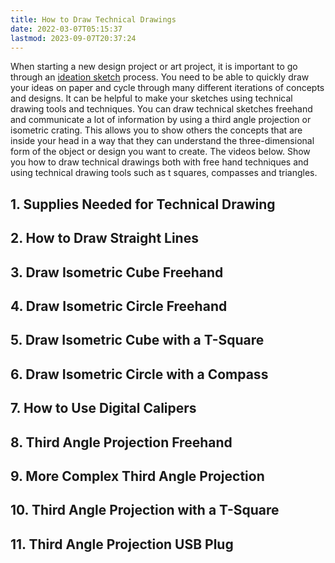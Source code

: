```yaml
---
title: How to Draw Technical Drawings
date: 2022-03-07T05:15:37
lastmod: 2023-09-07T20:37:24
---
```


When starting a new design project or art project, it is important to go through an [ideation sketch](ideation-sketches.md) process. You need to be able to quickly draw your ideas on paper and cycle through many different iterations of concepts and designs. It can be helpful to make your sketches using technical drawing tools and techniques. You can draw technical sketches freehand and communicate a lot of information by using a third angle projection or isometric crating. This allows you to show others the concepts that are inside your head in a way that they can understand the three-dimensional form of the object or design you want to create. The videos below. Show you how to draw technical drawings both with free hand techniques and using technical drawing tools such as t squares, compasses and triangles.

 <div class="video-grid">
        <div>
            <h2>1. Supplies Needed for Technical Drawing</h2>
            <div class="youtube-box">
                <lite-youtube videoid="QaTlzXEHu4g" playlabel="Technical Drawing"></lite-youtube>
            </div>
        </div>
        <div>
            <h2>2. How to Draw Straight Lines</h2>
            <div class="youtube-box">
                <lite-youtube videoid="UUQa2CtzIwE" playlabel="technical drawing"></lite-youtube>
            </div>
        </div>
        <div>
            <h2>3. Draw Isometric Cube Freehand</h2>
            <div class="youtube-box">
                <lite-youtube videoid="8FkcqdCmT1U" playlabel="technical drawing"></lite-youtube>
            </div>
        </div>
        <div>
            <h2>4. Draw Isometric Circle Freehand</h2>
            <div class="youtube-box">
                <lite-youtube videoid="twj5luXIC_c" playlabel="technical drawing"></lite-youtube>
            </div>
        </div>
        <div>
            <h2>5. Draw Isometric Cube with a T-Square</h2>
            <div class="youtube-box">
                <lite-youtube videoid="7t4ycR3fXJ4" playlabel="technical drawing"></lite-youtube>
            </div>
        </div>
        <div>
            <h2>6. Draw Isometric Circle with a Compass</h2>
            <div class="youtube-box">
                <lite-youtube videoid="EaTwlLaMYao" playlabel="technical drawing"></lite-youtube>
            </div>
        </div>
        <div>
            <h2>7. How to Use Digital Calipers</h2>
            <div class="youtube-box">
                <lite-youtube videoid="oOZjbbe6YZk" playlabel="technical drawing"></lite-youtube>
            </div>
        </div>
        <div>
            <h2>8. Third Angle Projection Freehand</h2>
            <div class="youtube-box">
                <lite-youtube videoid="0SdWqEYKYrI" playlabel="technical drawing"></lite-youtube>
            </div>
        </div>
        <div>
            <h2>9. More Complex Third Angle Projection</h2>
            <div class="youtube-box">
                <lite-youtube videoid="QTMfdxI5QYk" playlabel="technical drawing"></lite-youtube>
            </div>
        </div>
        <div>
            <h2>10. Third Angle Projection with a T-Square</h2>
            <div class="youtube-box">
                <lite-youtube videoid="jfrTuoI6hBQ" playlabel="technical drawing"></lite-youtube>
            </div>
        </div>
        <div>
            <h2>11. Third Angle Projection USB Plug</h2>
            <div class="youtube-box">
                <lite-youtube videoid="2xS3AzFV7gs" playlabel="technical drawing"></lite-youtube>
            </div>
        </div>
     </div>

<script src="/js/lite-yt-embed.js"></script>
